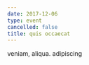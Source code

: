 ```yaml
---
date: 2017-12-06
type: event
cancelled: false
title: quis occaecat
---
```

veniam, aliqua. adipiscing